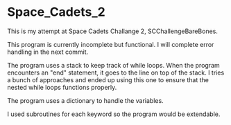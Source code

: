 # Space_Cadets_2

This is my attempt at Space Cadets Challange 2, SCChallengeBareBones.

This program is currently incomplete but functional. I will complete error handling in the next commit.

The program uses a stack to keep track of while loops. When the program encounters an "end" statement, it goes to the line on top of the stack.
I tries a bunch of approaches and ended up using this one to ensure that the nested while loops functions properly.

The program uses a dictionary to handle the variables.

I used subroutines for each keyword so the program would be extendable.
